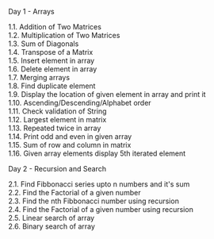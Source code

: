 Day 1 - Arrays

1.1. Addition of Two Matrices  
1.2. Multiplication of Two Matrices  
1.3. Sum of Diagonals  
1.4. Transpose of a Matrix  
1.5. Insert element in array  
1.6. Delete element in array  
1.7. Merging arrays  
1.8. Find duplicate element  
1.9. Display the location of given element in array and print it  
1.10. Ascending/Descending/Alphabet order  
1.11. Check validation of String  
1.12. Largest element in matrix  
1.13. Repeated twice in array  
1.14. Print odd and even in given array  
1.15. Sum of row and column in matrix  
1.16. Given array elements display 5th iterated element  
  
Day 2 - Recursion and Search   
   
2.1. Find Fibbonacci series upto n numbers and it's sum  
2.2. Find the Factorial of a given number  
2.3. Find the nth Fibbonacci number using recursion  
2.4. Find the Factorial of a given number using recursion  
2.5. Linear search of array  
2.6. Binary search of array  
  
